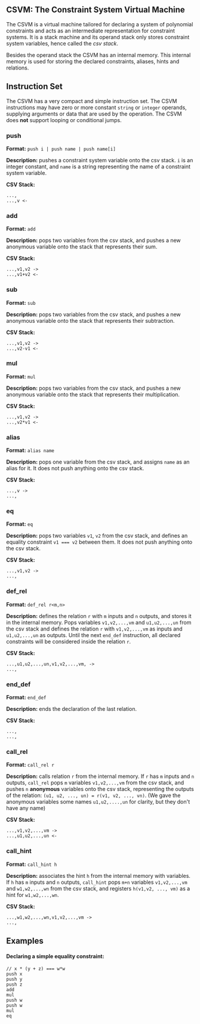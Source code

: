 ## CSVM: The Constraint System Virtual Machine

The CSVM is a virtual machine tailored for declaring a system of
polynomial constraints and acts as an intermediate representation for
constraint systems. It is a stack machine and its operand stack only
stores constraint system variables, hence called the *csv stack*.

Besides the operand stack the CSVM has an internal memory. This internal
memory is used for storing the declared constraints, aliases, hints and
relations.

## Instruction Set

The CSVM has a very compact and simple instruction set. The CSVM instructions
may have zero or more constant `string` or `integer` operands, supplying
arguments or
data that are used by the operation. The CSVM does **not** support looping or 
conditional jumps.

### push

**Format:** `push i | push name | push name[i]`

**Description:** pushes a constraint system variable onto the csv stack. `i`
is an integer constant, and `name` is a string representing the name of a
constraint system variable.

**CSV Stack:**

```
...,
...,v <-
```

### add

**Format:** `add`

**Description:** pops two variables from the csv stack, and pushes a new
anonymous
variable onto the stack that represents their sum.

**CSV Stack:**

```
...,v1,v2 ->
...,v1+v2 <-
```

### sub

**Format:** `sub`

**Description:** pops two variables from the csv stack, and pushes a new
anonymous
variable onto the stack that represents their subtraction.

**CSV Stack:**

```
...,v1,v2 ->
...,v2-v1 <-
```

### mul

**Format:** `mul`

**Description:** pops two variables from the csv stack, and pushes a new
anonymous
variable onto the stack that represents their multiplication.

**CSV Stack:**

```
...,v1,v2 ->
...,v2*v1 <-
```

### alias

**Format:** `alias name`

**Description:** pops one variable from the csv stack, and assigns `name` as
an alias for it. It does not push anything onto the csv stack.

**CSV Stack:**

```
...,v ->
...,
```

### eq

**Format:** `eq`

**Description:** pops two variables `v1`, `v2` from the csv stack, and
defines an
equality constraint `v1 === v2` between them. It does not push anything onto
the csv stack.

**CSV Stack:**

```
...,v1,v2 ->
...,
```

### def_rel

**Format:** `def_rel r<m,n>`

**Description:** defines the relation `r` with `m` inputs and `n` outputs, and
stores it in the internal memory.
Pops variables `v1,v2,...,vm` and `u1,u2,...,un` from the csv stack and
defines the relation `r` with `v1,v2,...,vm` as
inputs and `u1,u2,...,un` as outputs. Until the next `end_def` instruction, all
declared constraints will be considered inside the relation `r`.

**CSV Stack:**

```
...,u1,u2,...,un,v1,v2,...,vm, ->
...,
```

### end_def

**Format:** `end_def`

**Description:** ends the declaration of the last relation.

**CSV Stack:**

```
...,
...,
```

### call_rel

**Format:** `call_rel r`

**Description:** calls relation `r` from the internal memory. If `r`
has `m` inputs and `n` outputs, `call_rel` pops `m`
variables `v1,v2,...,vm` from the csv stack, and pushes `n` **anonymous**
variables onto the csv stack, representing the outputs of
the relation: `(u1, u2, ..., un) = r(v1, v2, ..., vn)`.
(We gave the anonymous variables some names `u1,u2,....,un` for clarity, but
they don't have any name)

**CSV Stack:**

```
...,v1,v2,...,vm ->
...,u1,u2,...,un <-
```

### call_hint

**Format:** `call_hint h`

**Description:** associates the hint `h` from the internal memory with 
variables. If `h` has `m` 
inputs and `n` outputs, `call_hint` pops `m+n` 
variables `v1,v2,...,vm` and `w1,w2,...,wn` from the csv stack,
and registers `h(v1,v2, ..., vm)` as a hint for `w1,w2,...,wn`.

**CSV Stack:**

```
...,w1,w2,...,wn,v1,v2,...,vm ->
...,
```

## Examples
#### Declaring a simple equality constraint:

    // x * (y + z) === w*w
    push x
    push y
    push z
    add
    mul
    push w
    push w
    mul
    eq
